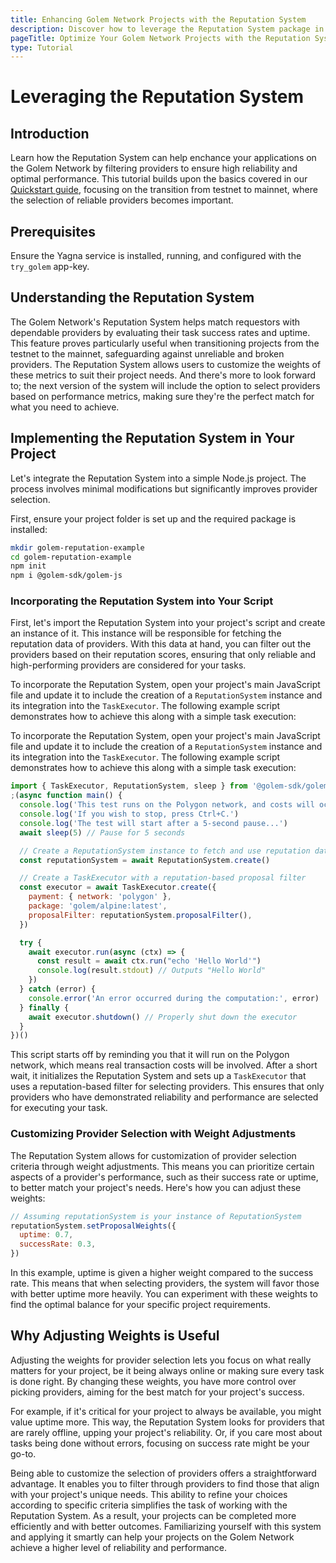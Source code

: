 ```yaml
---
title: Enhancing Golem Network Projects with the Reputation System
description: Discover how to leverage the Reputation System package in your Node.js projects on the Golem Network to filter high-quality providers, optimizing the performance and reliability of your tasks.
pageTitle: Optimize Your Golem Network Projects with the Reputation System - Developer Tutorial
type: Tutorial
---
```


# Leveraging the Reputation System

## Introduction

Learn how the Reputation System can help enchance your applications on the Golem Network by filtering providers to ensure high reliability and optimal performance. This tutorial builds upon the basics covered in our [Quickstart guide](/docs/creators/javascript/quickstarts/quickstart), focusing on the transition from testnet to mainnet, where the selection of reliable providers becomes important.

## Prerequisites

Ensure the Yagna service is installed, running, and configured with the `try_golem` app-key.

## Understanding the Reputation System

The Golem Network's Reputation System helps match requestors with dependable providers by evaluating their task success rates and uptime. This feature proves particularly useful when transitioning projects from the testnet to the mainnet, safeguarding against unreliable and broken providers. The Reputation System allows users to customize the weights of these metrics to suit their project needs. And there's more to look forward to; the next version of the system will include the option to select providers based on performance metrics, making sure they're the perfect match for what you need to achieve.

## Implementing the Reputation System in Your Project

Let's integrate the Reputation System into a simple Node.js project. The process involves minimal modifications but significantly improves provider selection.

First, ensure your project folder is set up and the required package is installed:

```bash
mkdir golem-reputation-example
cd golem-reputation-example
npm init
npm i @golem-sdk/golem-js
```

### Incorporating the Reputation System into Your Script

First, let's import the Reputation System into your project's script and create an instance of it. This instance will be responsible for fetching the reputation data of providers. With this data at hand, you can filter out the providers based on their reputation scores, ensuring that only reliable and high-performing providers are considered for your tasks.

To incorporate the Reputation System, open your project's main JavaScript file and update it to include the creation of a `ReputationSystem` instance and its integration into the `TaskExecutor`. The following example script demonstrates how to achieve this along with a simple task execution:

To incorporate the Reputation System, open your project's main JavaScript file and update it to include the creation of a `ReputationSystem` instance and its integration into the `TaskExecutor`. The following example script demonstrates how to achieve this along with a simple task execution:

```js
import { TaskExecutor, ReputationSystem, sleep } from '@golem-sdk/golem-js'
;(async function main() {
  console.log('This test runs on the Polygon network, and costs will occur.')
  console.log('If you wish to stop, press Ctrl+C.')
  console.log('The test will start after a 5-second pause...')
  await sleep(5) // Pause for 5 seconds

  // Create a ReputationSystem instance to fetch and use reputation data
  const reputationSystem = await ReputationSystem.create()

  // Create a TaskExecutor with a reputation-based proposal filter
  const executor = await TaskExecutor.create({
    payment: { network: 'polygon' },
    package: 'golem/alpine:latest',
    proposalFilter: reputationSystem.proposalFilter(),
  })

  try {
    await executor.run(async (ctx) => {
      const result = await ctx.run("echo 'Hello World'")
      console.log(result.stdout) // Outputs "Hello World"
    })
  } catch (error) {
    console.error('An error occurred during the computation:', error)
  } finally {
    await executor.shutdown() // Properly shut down the executor
  }
})()
```

This script starts off by reminding you that it will run on the Polygon network, which means real transaction costs will be involved. After a short wait, it initializes the Reputation System and sets up a `TaskExecutor` that uses a reputation-based filter for selecting providers. This ensures that only providers who have demonstrated reliability and performance are selected for executing your task.

### Customizing Provider Selection with Weight Adjustments

The Reputation System allows for customization of provider selection criteria through weight adjustments. This means you can prioritize certain aspects of a provider's performance, such as their success rate or uptime, to better match your project's needs. Here's how you can adjust these weights:

```js
// Assuming reputationSystem is your instance of ReputationSystem
reputationSystem.setProposalWeights({
  uptime: 0.7,
  successRate: 0.3,
})
```

In this example, uptime is given a higher weight compared to the success rate. This means that when selecting providers, the system will favor those with better uptime more heavily. You can experiment with these weights to find the optimal balance for your specific project requirements.

## Why Adjusting Weights is Useful

Adjusting the weights for provider selection lets you focus on what really matters for your project, be it being always online or making sure every task is done right. By changing these weights, you have more control over picking providers, aiming for the best match for your project's success.

For example, if it's critical for your project to always be available, you might value uptime more. This way, the Reputation System looks for providers that are rarely offline, upping your project's reliability. Or, if you care most about tasks being done without errors, focusing on success rate might be your go-to.

Being able to customize the selection of providers offers a straightforward advantage. It enables you to filter through providers to find those that align with your project's unique needs. This ability to refine your choices according to specific criteria simplifies the task of working with the Reputation System. As a result, your projects can be completed more efficiently and with better outcomes. Familiarizing yourself with this system and applying it smartly can help your projects on the Golem Network achieve a higher level of reliability and performance.
